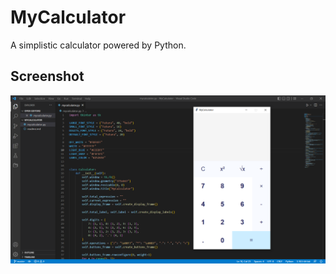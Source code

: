 # MyCalculator
A simplistic calculator powered by Python.

## Screenshot
![Screenshot](/output/myCalculator.png)
